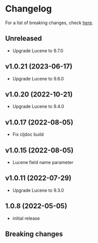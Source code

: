 # Changelog

For a list of breaking changes, check [here](#breaking-changes).

## Unreleased

- Upgrade Lucene to 9.7.0

## v1.0.21 (2023-06-17)

- Upgrade Lucene to 9.6.0

## v1.0.20 (2022-10-21)

- Upgrade Lucene to 9.4.0

## v1.0.17 (2022-08-05)

- Fix cljdoc build

## v1.0.15 (2022-08-05)

- Lucene field name parameter

## v1.0.11 (2022-07-29)

- Upgrade Lucene to 9.3.0

## 1.0.8 (2022-05-05)

- initial release

## Breaking changes
